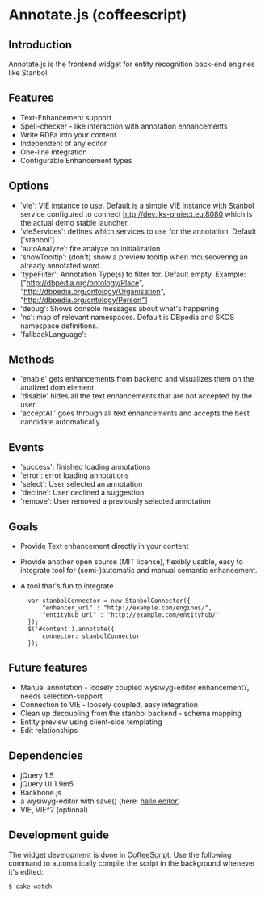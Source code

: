 # Annotate.js (coffeescript)
## Introduction
Annotate.js is the frontend widget for entity recognition back-end engines like Stanbol.

## Features

* Text-Enhancement support
* Spell-checker - like interaction with annotation enhancements
* Write RDFa into your content
* Independent of any editor
* One-line integration
* Configurable Enhancement types

## Options
* 'vie': VIE instance to use. Default is a simple VIE instance with Stanbol service 
configured to connect http://dev.iks-project.eu:8080 which is the actual demo stable launcher.
* 'vieServices': defines which services to use for the annotation. Default ['stanbol']
* 'autoAnalyze': fire analyze on initialization
* 'showTooltip': (don't) show a preview tooltip when mouseovering an already annotated word.
* 'typeFilter': Annotation Type(s) to filter for. Default empty. Example: 
["http://dbpedia.org/ontology/Place", "http://dbpedia.org/ontology/Organisation", "http://dbpedia.org/ontology/Person"]
* 'debug': Shows console messages about what's happening
* 'ns': map of relevant namespaces. Default is DBpedia and SKOS namespace definitions.
* 'fallbackLanguage': 

## Methods
* 'enable' gets enhancements from backend and visualizes them on the analized dom element.
* 'disable' hides all the text enhancements that are not accepted by the user.
* 'acceptAll' goes through all text enhancements and accepts the best candidate
automatically.

## Events
* 'success': finished loading annotations
* 'error': error loading annotations
* 'select': User selected an annotation
* 'decline': User declined a suggestion
* 'remove': User removed a previously selected annotation

## Goals

* Provide Text enhancement directly in your content
* Provide another open source (MIT license), flexibly usable, easy to integrate tool for (semi-)automatic and manual semantic enhancement.
* A tool that's fun to integrate

        var stanbolConnector = new StanbolConnector({
            "enhancer_url" : "http://example.com/engines/",
            "entityhub_url" : "http://example.com/entityhub/"
        });
        $('#content').annotate({
            connector: stanbolConnector
        });

## Future features

* Manual annotation - loosely coupled wysiwyg-editor enhancement?, needs selection-support
* Connection to VIE - loosely coupled, easy integration
* Clean up decoupling from the stanbol backend - schema mapping
* Entity preview using client-side templating
* Edit relationships

## Dependencies

* jQuery 1.5
* jQuery UI 1.9m5
* Backbone.js
* a wysiwyg-editor with save() (here: [hallo editor](https://github.com/bergie/hallo))
* VIE, VIE^2 (optional)

## Development guide
The widget development is done in [CoffeeScript](http://jashkenas.github.com/coffee-script/). Use the following command to automatically compile the script in the background whenever it's edited:

    $ cake watch

